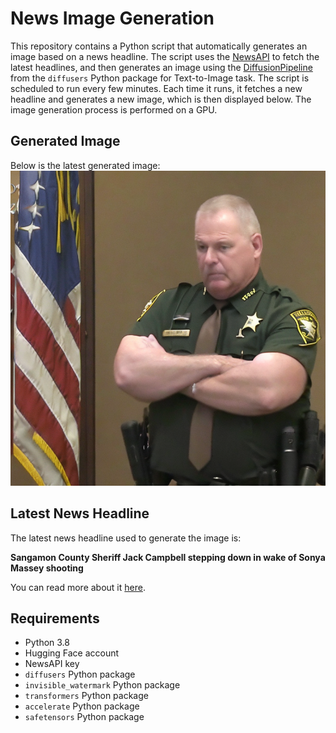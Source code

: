 # News Image Generation
This repository contains a Python script that automatically generates an image based on a news headline. The script uses the [NewsAPI](https://newsapi.org/) to fetch the latest headlines, and then generates an image using the [DiffusionPipeline](https://github.com/huggingface/diffusers) from the `diffusers` Python package for Text-to-Image task.
The script is scheduled to run every few minutes. Each time it runs, it fetches a new headline and generates a new image, which is then displayed below. The image generation process is performed on a GPU.

## Generated Image
Below is the latest generated image:
![Generated Image](image.png)

## Latest News Headline
The latest news headline used to generate the image is:

**Sangamon County Sheriff Jack Campbell stepping down in wake of Sonya Massey shooting**

You can read more about it [here](https://news.google.com/rss/articles/CBMiqwFBVV95cUxQblFoekZUY3c2bDd3Z01STDdaNVpaS0lwLVhrOFpyOFhEZmV4M2JlMkM4ZF9UNl9teGNQcllEYzJtTzg4WGpOMi1HVjhIS2MxcnUzYW0zbUZzVU5uZ051MFJ2SDZfMUVHNV9yZ2VnTkUwZGpMclBQREt2UUFGVEpLNVN5bTJES0MybHZETGpuTG8wTmMwWl9Jd3Rranp3RHNuXy1Qc0EtdjBJR1nSAaIBQVVfeXFMUElMTHRuUDhLUW8xb1RfV2NTaktWQ092cHZDY0wxMTZOLUtVTW5sZE9jYTc2N3NFVWR0WC1uUmZoS0hMUERiSk1UTUhFQ2pTNC1lcklKcDYyVC15RTMyaExScTNBRlYwNklkRVBFM2pwR1k3LXVyRXVZYXFvcExfak1sNVNhRGp5WkZ4dWJEMDRKd0NsR3VmX2llM2otc1JNRUV3?oc=5).

## Requirements
- Python 3.8
- Hugging Face account
- NewsAPI key
- `diffusers` Python package
- `invisible_watermark` Python package
- `transformers` Python package
- `accelerate` Python package
- `safetensors` Python package
